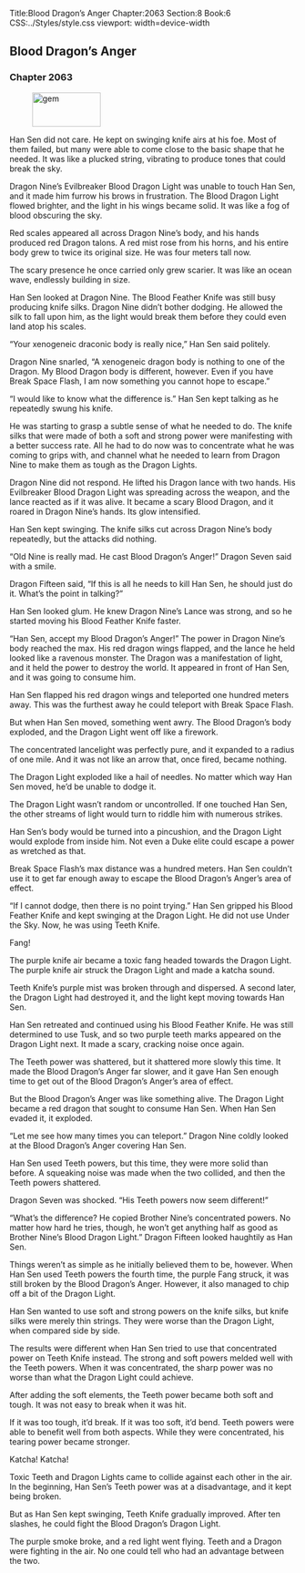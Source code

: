 Title:Blood Dragon’s Anger 
Chapter:2063 
Section:8 
Book:6 
CSS:../Styles/style.css 
viewport: width=device-width
  
## Blood Dragon’s Anger
### Chapter 2063
  
<figure>
	<img src="../Images/gem.gif" alt="gem" id="gem" width="120" height="60" />
</figure>
  

  
Han Sen did not care. He kept on swinging knife airs at his foe. Most of them failed, but many were able to come close to the basic shape that he needed. It was like a plucked string, vibrating to produce tones that could break the sky.

Dragon Nine’s Evilbreaker Blood Dragon Light was unable to touch Han Sen, and it made him furrow his brows in frustration. The Blood Dragon Light flowed brighter, and the light in his wings became solid. It was like a fog of blood obscuring the sky.

Red scales appeared all across Dragon Nine’s body, and his hands produced red Dragon talons. A red mist rose from his horns, and his entire body grew to twice its original size. He was four meters tall now.

The scary presence he once carried only grew scarier. It was like an ocean wave, endlessly building in size.

Han Sen looked at Dragon Nine. The Blood Feather Knife was still busy producing knife silks. Dragon Nine didn’t bother dodging. He allowed the silk to fall upon him, as the light would break them before they could even land atop his scales.

“Your xenogeneic draconic body is really nice,” Han Sen said politely.

Dragon Nine snarled, “A xenogeneic dragon body is nothing to one of the Dragon. My Blood Dragon body is different, however. Even if you have Break Space Flash, I am now something you cannot hope to escape.”

“I would like to know what the difference is.” Han Sen kept talking as he repeatedly swung his knife.

He was starting to grasp a subtle sense of what he needed to do. The knife silks that were made of both a soft and strong power were manifesting with a better success rate. All he had to do now was to concentrate what he was coming to grips with, and channel what he needed to learn from Dragon Nine to make them as tough as the Dragon Lights.

Dragon Nine did not respond. He lifted his Dragon lance with two hands. His Evilbreaker Blood Dragon Light was spreading across the weapon, and the lance reacted as if it was alive. It became a scary Blood Dragon, and it roared in Dragon Nine’s hands. Its glow intensified.

Han Sen kept swinging. The knife silks cut across Dragon Nine’s body repeatedly, but the attacks did nothing.

“Old Nine is really mad. He cast Blood Dragon’s Anger!” Dragon Seven said with a smile.

Dragon Fifteen said, “If this is all he needs to kill Han Sen, he should just do it. What’s the point in talking?”

Han Sen looked glum. He knew Dragon Nine’s Lance was strong, and so he started moving his Blood Feather Knife faster.

“Han Sen, accept my Blood Dragon’s Anger!” The power in Dragon Nine’s body reached the max. His red dragon wings flapped, and the lance he held looked like a ravenous monster. The Dragon was a manifestation of light, and it held the power to destroy the world. It appeared in front of Han Sen, and it was going to consume him.

Han Sen flapped his red dragon wings and teleported one hundred meters away. This was the furthest away he could teleport with Break Space Flash.

But when Han Sen moved, something went awry. The Blood Dragon’s body exploded, and the Dragon Light went off like a firework.

The concentrated lancelight was perfectly pure, and it expanded to a radius of one mile. And it was not like an arrow that, once fired, became nothing.

The Dragon Light exploded like a hail of needles. No matter which way Han Sen moved, he’d be unable to dodge it.

The Dragon Light wasn’t random or uncontrolled. If one touched Han Sen, the other streams of light would turn to riddle him with numerous strikes.

Han Sen’s body would be turned into a pincushion, and the Dragon Light would explode from inside him. Not even a Duke elite could escape a power as wretched as that.

Break Space Flash’s max distance was a hundred meters. Han Sen couldn’t use it to get far enough away to escape the Blood Dragon’s Anger’s area of effect.

“If I cannot dodge, then there is no point trying.” Han Sen gripped his Blood Feather Knife and kept swinging at the Dragon Light. He did not use Under the Sky. Now, he was using Teeth Knife.

Fang!

The purple knife air became a toxic fang headed towards the Dragon Light. The purple knife air struck the Dragon Light and made a katcha sound.

Teeth Knife’s purple mist was broken through and dispersed. A second later, the Dragon Light had destroyed it, and the light kept moving towards Han Sen.

Han Sen retreated and continued using his Blood Feather Knife. He was still determined to use Tusk, and so two purple teeth marks appeared on the Dragon Light next. It made a scary, cracking noise once again.

The Teeth power was shattered, but it shattered more slowly this time. It made the Blood Dragon’s Anger far slower, and it gave Han Sen enough time to get out of the Blood Dragon’s Anger’s area of effect.

But the Blood Dragon’s Anger was like something alive. The Dragon Light became a red dragon that sought to consume Han Sen. When Han Sen evaded it, it exploded.

“Let me see how many times you can teleport.” Dragon Nine coldly looked at the Blood Dragon’s Anger covering Han Sen.

Han Sen used Teeth powers, but this time, they were more solid than before. A squeaking noise was made when the two collided, and then the Teeth powers shattered.

Dragon Seven was shocked. “His Teeth powers now seem different!”

“What’s the difference? He copied Brother Nine’s concentrated powers. No matter how hard he tries, though, he won’t get anything half as good as Brother Nine’s Blood Dragon Light.” Dragon Fifteen looked haughtily as Han Sen.

Things weren’t as simple as he initially believed them to be, however. When Han Sen used Teeth powers the fourth time, the purple Fang struck, it was still broken by the Blood Dragon’s Anger. However, it also managed to chip off a bit of the Dragon Light.

Han Sen wanted to use soft and strong powers on the knife silks, but knife silks were merely thin strings. They were worse than the Dragon Light, when compared side by side.

The results were different when Han Sen tried to use that concentrated power on Teeth Knife instead. The strong and soft powers melded well with the Teeth powers. When it was concentrated, the sharp power was no worse than what the Dragon Light could achieve.

After adding the soft elements, the Teeth power became both soft and tough. It was not easy to break when it was hit.

If it was too tough, it’d break. If it was too soft, it’d bend. Teeth powers were able to benefit well from both aspects. While they were concentrated, his tearing power became stronger.

Katcha! Katcha!

Toxic Teeth and Dragon Lights came to collide against each other in the air. In the beginning, Han Sen’s Teeth power was at a disadvantage, and it kept being broken.

But as Han Sen kept swinging, Teeth Knife gradually improved. After ten slashes, he could fight the Blood Dragon’s Dragon Light.

The purple smoke broke, and a red light went flying. Teeth and a Dragon were fighting in the air. No one could tell who had an advantage between the two.